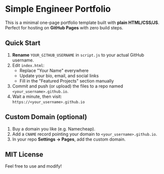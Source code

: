 # Simple Engineer Portfolio

This is a minimal one-page portfolio template built with **plain HTML/CSS/JS**.  
Perfect for hosting on **GitHub Pages** with zero build steps.

## Quick Start

1. **Rename** `YOUR_GITHUB_USERNAME` in `script.js` to your actual GitHub username.
2. Edit `index.html`:
   - Replace "Your Name" everywhere
   - Update your bio, email, and social links
   - Fill in the "Featured Projects" section manually
3. Commit and push (or upload) the files to a repo named  
   `<your_username>.github.io`.
4. Wait a minute, then visit:  
   `https://<your_username>.github.io`

## Custom Domain (optional)

1. Buy a domain you like (e.g. Namecheap).
2. Add a `CNAME` record pointing your domain to `<your_username>.github.io`.
3. In your repo **Settings → Pages**, add the custom domain.

## MIT License

Feel free to use and modify!
